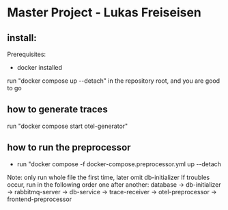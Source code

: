 # Master Project - Lukas Freiseisen

## install:
Prerequisites:
* docker installed

run "docker compose up --detach" in the repository root, and you are good to go


## how to generate traces
run "docker compose start otel-generator" 

## how to run the preprocessor
* run "docker compose -f docker-compose.preprocessor.yml up --detach

Note: only run whole file the first time, later omit db-initializer
If troubles occur, run in the following order one after another:
database -> db-initializer -> rabbitmq-server -> db-service -> trace-receiver -> otel-preprocessor -> frontend-preprocessor
